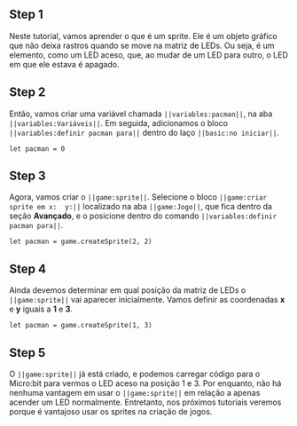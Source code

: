 ## Step 1

Neste tutorial, vamos aprender o que é um sprite. Ele é um objeto gráfico que não
deixa rastros quando se move na matriz de LEDs. Ou seja, é um elemento, como um LED aceso,
que, ao mudar de um LED para outro, o LED em que ele estava é apagado.

## Step 2

Então, vamos criar uma variável chamada `||variables:pacman||`, na aba
`||variables:Variáveis||`. Em seguida, adicionamos o bloco `||variables:definir pacman para||`
dentro do laço `||basic:no iniciar||`.

```blocks
let pacman = 0
```

## Step 3

Agora, vamos criar o `||game:sprite||`. Selecione o bloco `||game:criar sprite em x:  y:||`
localizado na aba `||game:Jogo||`, que fica dentro da seção **Avançado**, e o posicione dentro do comando `||variables:definir pacman para||`.

```blocks
let pacman = game.createSprite(2, 2)
```

## Step 4

Ainda devemos determinar em qual posição da matriz de LEDs o `||game:sprite||` vai aparecer inicialmente.
Vamos definir as coordenadas **x** e **y** iguais a **1** e **3**.

```blocks
let pacman = game.createSprite(1, 3)
```

## Step 5

O `||game:sprite||` já está criado, e podemos carregar código para o Micro:bit para vermos o LED aceso na posição 1 e 3.
Por enquanto, não há nenhuma vantagem em usar o `||game:sprite||` em relação a apenas acender um LED normalmente.
Entretanto, nos próximos tutoriais veremos porque é vantajoso usar os sprites na criação de jogos.

